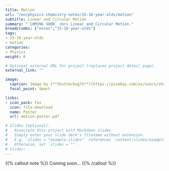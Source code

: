 ```yaml
---
title: Motion
url: "/en/physics-chemistry-notes/15-16-year-olds/motion"
subtitle: Linear and Circular Motion
summary: "`COMING SOON` <br> Linear and Circular Motion."
breadcrumbs: ["notes","15-16-year-olds"]
tags:
- 15-16-year-olds
- motion
categories:
- Physics
weight: 6

# Optional external URL for project (replaces project detail page).
external_link: ""

image:
  caption: Image by [**Shutterbug75**](https://pixabay.com/es/users/shutterbug75-2077322/) on [Pixabay](https://pixabay.com/es/)
  focal_point: Smart

links:
- icon_pack: fas
  icon: file-download
  name: Poster
  url: motion-poster.pdf  

# Slides (optional).
#   Associate this project with Markdown slides.
#   Simply enter your slide deck's filename without extension.
#   E.g. `slides = "example-slides"` references `content/slides/example-slides.md`.
#   Otherwise, set `slides = ""`.
# slides: 
---
```


{{% callout note %}}
Coming soon...
{{% /callout %}}
